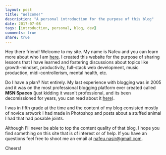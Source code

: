 ```yaml
---
layout: post
title: "Welcome!"
description: "A personal introduction for the purpose of this blog"
date: 2017-07-08
tags: [introduction, personal, blog, dev]
comments: true
share: true
---
```


Hey there friend! Welcome to my site. My name is Nafeu and you can learn more about who I am [here](/about). I created this website for the purpose of sharing lessons that I have learned and fostering discussions about topics like growth-mindset, productivity, full-stack web development, music production, midi-controllerism, mental health, etc.

Do I have a plan? Not entirely. My last experience with blogging was in 2005 and it was on the most professional blogging platform ever created called **MSN Spaces** (just kidding it wasn't professional, and its been decomissioned for years, you can read about it [here](https://en.wikipedia.org/wiki/Windows_Live_Spaces)).

I was in fifth grade at the time and the content of my blog consisted mostly of novice artwork I had made in Photoshop and posts about a stuffed animal I had that had posable joints.

Although I'll never be able to top the content quality of that blog, I hope you find something on this site that is of interest or of help. If you have an questions feel free to shoot me an email at [nafeu.nasir@gmail.com](mailto:nafeu.nasir@gmail.com?subject=greetings).

Cheers!